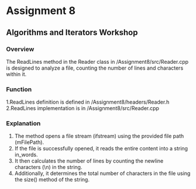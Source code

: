# Assignment 8
##  Algorithms and Iterators Workshop
### Overview
The ReadLines method in the Reader class in /Assignment8/src/Reader.cpp is designed to analyze a file, counting the number of lines and characters within it.
### Function 
1.ReadLines definition is defined in /Assignment8/headers/Reader.h
2.ReadLines implementation is in /Assignment8/src/Reader.cpp

### Explanation
1. The method opens a file stream (ifstream) using the provided file path (mFilePath).
2. If the file is successfully opened, it reads the entire content into a string in_words.
3. It then calculates the number of lines by counting the newline characters (\n) in the string.
4. Additionally, it determines the total number of characters in the file using the size() method of the string.
